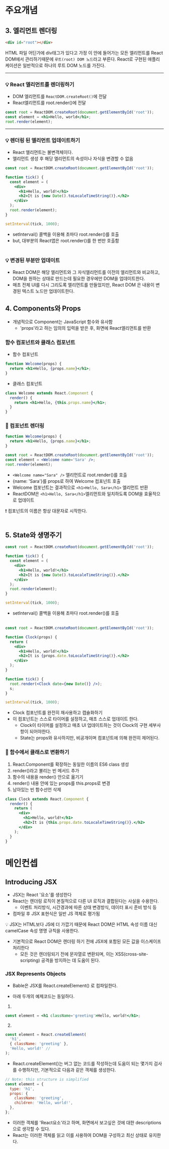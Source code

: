 # 주요개념

## 3. 엘리먼트 렌더링

```html
<div id="root"></div>
```

HTML 파일 어딘가에 div태그가 있다고 가정
이 안에 들어가는 모든 엘리먼트를 React DOM에서 관리하기때문에
`루트(root) DOM 노드`라고 부른다.
React로 구현된 애플리케이션은 일반적으로 하나의 루트 DOM 노드를 가진다.

<hr>

### 💡 React 엘리먼트를 렌더링하기 <br>

- DOM 엘리먼트를 `ReactDOM.createRoot()`에 전달
- React엘리먼트를 root.render()에 전달

```jsx
const root = ReactDOM.createRoot(document.getElementById('root'));
const element = <h1>Hello, world</h1>;
root.render(element);
```

<hr>

### 💡 렌더링 된 엘리먼트 업데이트하기

- React 엘리먼트는 불변객체이다.
- 엘리먼트 생성 후 해당 엘리먼트의 속성이나 자식을 변경할 수 없음

```jsx
const root = ReactDOM.createRoot(document.getElementById('root'));

function tick() {
  const element = (
    <div>
      <h1>Hello, world!</h1>
      <h2>It is {new Date().toLocaleTimeString()}.</h2>
    </div>
  );
  root.render(element);
}

setInterval(tick, 1000);
```

- setInterval() 콜백을 이용해 초마다 root.render()를 호출
- but, 대부분의 React앱은 root.render()를 한 번만 호출함
  <br><br>

### 💡 변경된 부분만 업데이트

- React DOM은 해당 엘리먼트와 그 자식엘리먼트를 이전의 엘리먼트와 비교하고, DOM을 원하는 상태로 만드는데 필요한 경우에만 DOM을 업데이트한다.
- 매초 전체 UI를 다시 그리도록 엘리먼트를 만들었지만, React DOM 은 내용이 변경된 텍스트 노드만 업데이트한다.

## 4. Components와 Props

- 개념적으로 Component는 JavaScript 함수와 유사함
  - 'props'라고 하는 임의의 입력을 받은 후, 화면에 React엘리먼트를 반환

### 함수 컴포넌트와 클래스 컴포넌트

- 함수 컴포넌트

```jsx
function Welcome(props) {
  return <h1>Hello, {props.name}</h1>;
}
```

- 클래스 컴포넌트

```jsx
class Welcome extends React.Component {
  render() {
    return <h1>Hello, {this.props.name}</h1>;
  }
}
```

### 🌟 컴포넌트 렌더링

```jsx
function Welcome(props) {
  return <h1>Hello, {props.name}</h1>;
}

const root = ReactDOM.createRoot(document.getElementById('root'));
const element = <Welcome name='Sara' />;
root.render(element);
```

- `<Welcome name="Sara" />` 엘리먼트로 root.render()를 호출
- {name: 'Sara'}를 props로 하여 Welcome 컴포넌트 호출
- Welcome 컴포넌트는 결과적으로 `<h1>Hello, Sara</h1>` 엘리먼트 반환
- ReactDOM은 `<h1>Hello, Sara</h1>`엘리먼트와 일치하도록 DOM을 효율적으로 업데이트

❗️ 컴포넌트의 이름은 항상 대문자로 시작한다.
<br><br>

## 5. State와 생명주기

```jsx
const root = ReactDOM.createRoot(document.getElementById('root'));

function tick() {
  const element = (
    <div>
      <h1>Hello, world!</h1>
      <h2>It is {new Date().toLocaleTimeString()}.</h2>
    </div>
  );
  root.render(element);
}

setInterval(tick, 1000);
```

- setInterval() 콜백을 이용해 초마다 root.render()를 호출 <br><br>

```jsx
const root = ReactDOM.createRoot(document.getElementById('root'));

function Clock(props) {
  return (
    <div>
      <h1>Hello, world!</h1>
      <h2>It is {props.date.toLocaleTimeString()}.</h2>
    </div>
  );
}

function tick() {
  root.render(<Clock date={new Date()} />);
  s;
}

setInterval(tick, 1000);
```

- Clock 컴포넌트를 완전히 재사용하고 캡슐화하기
- 이 컴포넌트는 스스로 타이머를 설정하고, 매초 스스로 업데이트 한다.
  - Clock이 타이머를 설정하고 매초 UI 업데이트하는 것이 Clock의 구현 세부사항이 되어야한다.
  - State는 props와 유사하지만, 비공개이며 컴포넌트에 의해 완전히 제어된다.

### 🙌 함수에서 클래스로 변환하기

1. React.Component를 확장하는 동일한 이름의 ES6 class 생성
2. render()라고 불리는 빈 메서드 추가
3. 함수의 내용을 render() 안으로 옮기기
4. render() 내용 안에 있는 props를 this.props로 변경
5. 남아있는 빈 함수선언 삭제

```jsx
class Clock extends React.Component {
  render() {
    return (
      <div>
        <h1>Hello, world!</h1>
        <h2>It is {this.props.date.toLocaleTimeString()}.</h2>
      </div>
    );
  }
}
```

# 메인컨셉

## Introducing JSX

- JSX는 React '요소'를 생성한다
- React는 렌더링 로직이 본질적으로 다른 UI 로직과 결합된다는 사실을 수용한다.
  - 이벤트 처리방식, 시간경과에 따른 상태 변경방식, 데이터 표시 준비 방식 등
- 컴파일 후 JSX 표현식은 일반 JS 객체로 평가됨
  <br>

💡 JSX는 HTML보다 JS에 더 가깝기 때문에 React DOM은 HTML 속성 이름 대신 camelCase 속성 명명 규칙을 사용한다.

- 기본적으로 React DOM은 렌더링 하기 전에 JSX에 포함된 모든 값을 이스케이프 처리한다
  - 모든 것은 렌더링되기 전에 문자열로 변환되며, 이는 XSS(cross-site-scripting) 공격을 방지하는 데 도움이 된다.

### JSX Represents Objects

- Bable은 JSX를 React.createElement() 로 컴파일한다.

- 아래 두개의 예제코드는 동일하다.

1.

```jsx
const element = <h1 className='greeting'>Hello, world!</h1>;
```

2.

```jsx
const element = React.createElement(
  'h1',
  { className: 'greeting' },
  'Hello, world!' //
);
```

- React.createElement()는 버그 없는 코드를 작성하는데 도움이 되는 몇가지 검사를 수행하지만, 기본적으로 다음과 같은 객체를 생성한다.

```jsx
// Note: this structure is simplified
const element = {
  type: 'h1',
  props: {
    className: 'greeting',
    children: 'Hello, world!',
  },
};
```

- 이러한 객체를 'React요소'라고 하며, 화면에서 보고싶은 것에 대한 descriptions으로 생각할 수 있다.
- React는 이러한 객체를 읽고 이를 사용하여 DOM을 구성하고 최신 상태로 유지한다.
